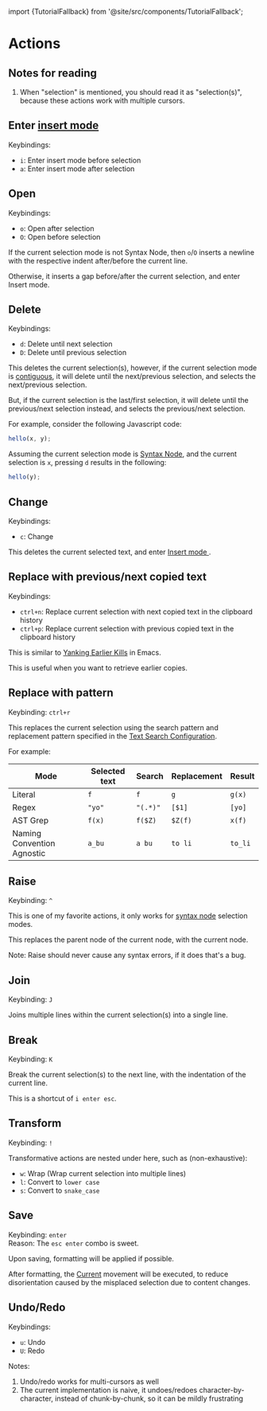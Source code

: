 import {TutorialFallback} from '@site/src/components/TutorialFallback';

# Actions

## Notes for reading

1. When "selection" is mentioned, you should read it as "selection(s)", because
   these actions work with multiple cursors.

## Enter [insert mode](../../insert-mode/index.md)

Keybindings:

- `i`: Enter insert mode before selection
- `a`: Enter insert mode after selection

## Open

Keybindings:

- `o`: Open after selection
- `O`: Open before selection

If the current selection mode is not Syntax Node,
then `o`/`O` inserts a newline with the respective indent after/before the current line.

Otherwise, it inserts a gap before/after the current selection, and enter Insert mode.

<TutorialFallback filename="open"/>

## Delete

Keybindings:

- `d`: Delete until next selection
- `D`: Delete until previous selection

This deletes the current selection(s), however, if the current selection mode is
[contiguous](../selection-modes/index.md#contiguity), it will delete until the
next/previous selection, and selects the next/previous selection.

But, if the current selection is the last/first selection, it will delete until the
previous/next selection instead, and selects the previous/next selection.

For example, consider the following Javascript code:

```js
hello(x, y);
```

Assuming the current selection mode is [Syntax Node](../selection-modes/primary.md#syntax-node), and the current selection is `x`, pressing `d` results in the following:

```js
hello(y);
```

<TutorialFallback filename="delete"/>

## Change

Keybindings:

- `c`: Change

This deletes the current selected text, and enter [Insert mode
](../../insert-mode/index.md).

## Replace with previous/next copied text

Keybindings:

- `ctrl+n`: Replace current selection with next copied text in the clipboard history
- `ctrl+p`: Replace current selection with previous copied text in the clipboard history

This is similar to [Yanking Earlier Kills](https://www.gnu.org/software/emacs/manual/html_node/emacs/Earlier-Kills.html) in Emacs.

This is useful when you want to retrieve earlier copies.

## Replace with pattern

Keybinding: `ctrl+r`

This replaces the current selection using the search pattern and replacement
pattern specified in the [Text Search Configuration](../selection-modes/search.md#configuration).

For example:

| Mode                       | Selected text | Search   | Replacement | Result  |
| -------------------------- | ------------- | -------- | ----------- | ------- |
| Literal                    | `f`           | `f`      | `g`         | `g(x)`  |
| Regex                      | `"yo"`        | `"(.*)"` | `[$1]`      | `[yo]`  |
| AST Grep                   | `f(x)`        | `f($Z)`  | `$Z(f)`     | `x(f)`  |
| Naming Convention Agnostic | `a_bu`        | `a bu`   | `to li`     | `to_li` |

<TutorialFallback filename="replace-with-pattern"/>

## Raise

Keybinding: `^`

This is one of my favorite actions, it only works for [syntax node](../selection-modes/primary.md#syntax-node) selection modes.

This replaces the parent node of the current node, with the current node.

<TutorialFallback filename="raise"/>

Note: Raise should never cause any syntax errors, if it does that's a bug.

## Join

Keybinding: `J`

Joins multiple lines within the current selection(s) into a single line.

<TutorialFallback filename="join"/>

## Break

Keybinding: `K`

Break the current selection(s) to the next line, with the indentation of the current line.

This is a shortcut of `i enter esc`.

<TutorialFallback filename="break"/>

## Transform

Keybinding: `!`

Transformative actions are nested under here, such as (non-exhaustive):

- `w`: Wrap (Wrap current selection into multiple lines)
- `l`: Convert to `lower case`
- `s`: Convert to `snake_case`

## Save

Keybinding: `enter`  
Reason: The `esc enter` combo is sweet.

Upon saving, formatting will be applied if possible.

After formatting, the [Current](../core-movements.md#current) movement will be executed, to reduce disorientation caused by the misplaced selection due to content changes.

## Undo/Redo

Keybindings:

- `u`: Undo
- `U`: Redo

Notes:

1. Undo/redo works for multi-cursors as well
2. The current implementation is naive, it undoes/redoes character-by-character, instead of chunk-by-chunk, so it can be mildly frustrating
